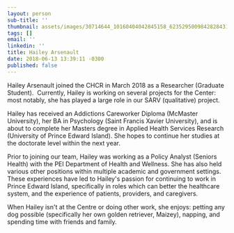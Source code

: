 ```yaml
---
layout: person
sub-title: ''
thumbnail: assets/images/30714644_10160404042845158_6235295009842828431_n.jpg
tags: []
email: ''
linkedin: ''
title: Hailey Arsenault
date: 2018-06-13 13:39:11 -0300
published: false
---
```

Hailey Arsenault joined the CHCR in March 2018 as a Researcher (Graduate Student).  Currently, Hailey is working on several projects for the Center: most notably, she has played a large role in our SARV (qualitative) project. 

Hailey has received an Addictions Careworker Diploma (McMaster University), her BA in Psychology (Saint Francis Xavier University), and is about to complete her Masters degree in Applied Health Services Research (University of Prince Edward Island). She hopes to continue her studies at the doctorate level within the next year. 

Prior to joining our team, Hailey was working as a Policy Analyst (Seniors Health) with the PEI Department of Health and Wellness. She has also held various other positions within multiple academic and government settings. These experiences have led to Hailey's passion for continuing to work in Prince Edward Island, specifically in roles which can better the healthcare system, and the experience of patients, providers, and caregivers. 

When Hailey isn't at the Centre or doing other work, she enjoys: petting any dog possible (specifically her own golden retriever, Maizey), napping, and spending time with friends and family.